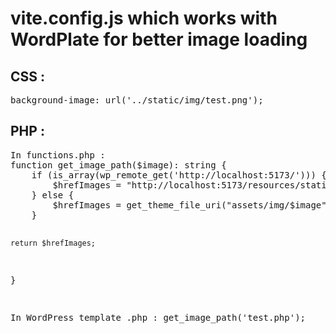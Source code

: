 # vite.config.js which works with WordPlate for better image loading

<h2>CSS :</h2>
<pre>background-image: url('../static/img/test.png');</pre>

<h2>PHP :</h2>
<pre>
In functions.php :
function get_image_path($image): string {
    if (is_array(wp_remote_get('http://localhost:5173/'))) {
        $hrefImages = "http://localhost:5173/resources/static/img/$image";
    } else {
        $hrefImages = get_theme_file_uri("assets/img/$image");
    }

    return $hrefImages;
}

In WordPress template .php :
get_image_path('test.php');
</pre>
